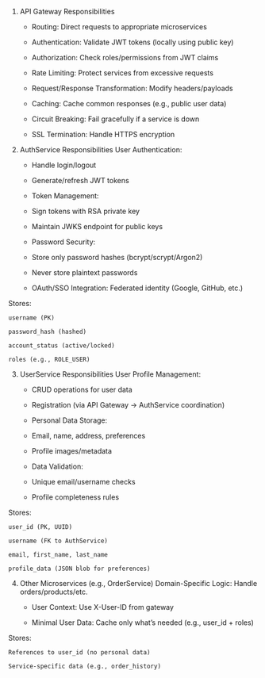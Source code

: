 1. API Gateway Responsibilities
    
    * Routing: Direct requests to appropriate microservices

    * Authentication: Validate JWT tokens (locally using public key)

    * Authorization: Check roles/permissions from JWT claims

    * Rate Limiting: Protect services from excessive requests

    * Request/Response Transformation: Modify headers/payloads

    * Caching: Cache common responses (e.g., public user data)

    * Circuit Breaking: Fail gracefully if a service is down

    * SSL Termination: Handle HTTPS encryption

2. AuthService Responsibilities
    User Authentication:

    * Handle login/logout

    * Generate/refresh JWT tokens

    * Token Management:

    * Sign tokens with RSA private key

    * Maintain JWKS endpoint for public keys

    * Password Security:

    * Store only password hashes (bcrypt/scrypt/Argon2)

    * Never store plaintext passwords

    * OAuth/SSO Integration: Federated identity (Google, GitHub, etc.)

Stores:

    username (PK)

    password_hash (hashed)

    account_status (active/locked)

    roles (e.g., ROLE_USER)


3. UserService Responsibilities
User Profile Management:

    * CRUD operations for user data

    * Registration (via API Gateway → AuthService coordination)

    * Personal Data Storage:

    * Email, name, address, preferences

    * Profile images/metadata

    * Data Validation:

    * Unique email/username checks

    * Profile completeness rules

Stores:

    user_id (PK, UUID)

    username (FK to AuthService)

    email, first_name, last_name

    profile_data (JSON blob for preferences)



4. Other Microservices (e.g., OrderService)
Domain-Specific Logic: Handle orders/products/etc.

    * User Context: Use X-User-ID from gateway

    * Minimal User Data: Cache only what’s needed (e.g., user_id + roles)

Stores:

    References to user_id (no personal data)

    Service-specific data (e.g., order_history)